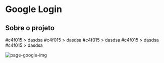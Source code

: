 # Google Login

## Sobre o projeto
 
#c4f015 > dasdsa
#c4f015 > dasdsa
#c4f015 > dasdsa
#c4f015 > dasdsa
#c4f015 > dasdsa

 
 ![page-google-img](https://user-images.githubusercontent.com/77819811/145769364-34b53a1d-505d-477f-9554-6bcfeb8b3473.jpg)
